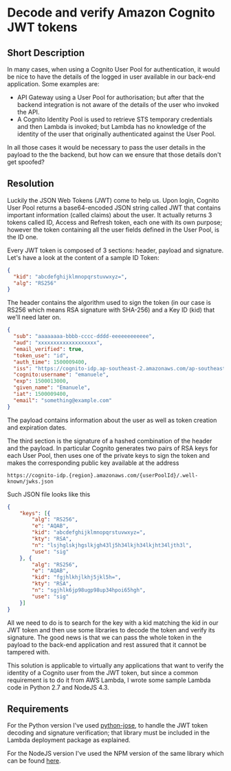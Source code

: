 # Decode and verify Amazon Cognito JWT tokens

## Short Description

In many cases, when using a Cognito User Pool for authentication, it would be nice to have the details of the logged in user available in our back-end application. Some examples are:

- API Gateway using a User Pool for authorisation; but after that the backend integration is not aware of the details of the user who invoked the API.
- A Cognito Identity Pool is used to retrieve STS temporary credentials and then Lambda is invoked; but Lambda has no knowledge of the identity of the user that originally authenticated against the User Pool.

In all those cases it would be necessary to pass the user details in the payload to the the backend, but how can we ensure that those details don't get spoofed?

## Resolution

Luckily the JSON Web Tokens (JWT) come to help us. Upon login, Cognito User Pool returns a base64-encoded JSON string called JWT that contains important information (called claims) about the user. It actually returns 3 tokens called ID, Access and Refresh token, each one with its own purpose; however the token containing all the user fields defined in the User Pool, is the ID one.

Every JWT token is composed of 3 sections: header, payload and signature. Let's have a look at the content of a sample ID Token:

```json
{
  "kid": "abcdefghijklmnopqrstuvwxyz=",
  "alg": "RS256"
}
```
The header contains the algorithm used to sign the token (in our case is RS256 which means RSA signature with SHA-256) and a Key ID (kid) that we'll need later on.

```json
{
  "sub": "aaaaaaaa-bbbb-cccc-dddd-eeeeeeeeeeee",
  "aud": "xxxxxxxxxxxxxxxxxxx",
  "email_verified": true,
  "token_use": "id",
  "auth_time": 1500009400,
  "iss": "https://cognito-idp.ap-southeast-2.amazonaws.com/ap-southeast-2_XXXxxXXxX",
  "cognito:username": "emanuele",
  "exp": 1500013000,
  "given_name": "Emanuele",
  "iat": 1500009400,
  "email": "something@example.com"
}
```
The payload contains information about the user as well as token creation and expiration dates.

The third section is the signature of a hashed combination of the header and the payload. In particular Cognito generates two pairs of RSA keys for each User Pool, then uses one of the private keys to sign the token and makes the corresponding public key available at the address

```
https://cognito-idp.{region}.amazonaws.com/{userPoolId}/.well-known/jwks.json
```

Such JSON file looks like this

```json
{
    "keys": [{
        "alg": "RS256",
        "e": "AQAB",
        "kid": "abcdefghijklmnopqrstuvwxyz=",
        "kty": "RSA",
        "n": "lsjhglskjhgslkjgh43lj5h34lkjh34lkjht34ljth3l",
        "use": "sig"
    }, {
        "alg": "RS256",
        "e": "AQAB",
        "kid": "fgjhlkhjlkhj5jkl5h=",
        "kty": "RSA",
        "n": "sgjhlk6jp98ugp98up34hpoi65hgh",
        "use": "sig"
    }]
}
```

All we need to do is to search for the key with a kid matching the kid in our JWT token and then use some libraries to decode the token and verify its signature. The good news is that we can pass the whole token in the payload to the back-end application and rest assured that it cannot be tampered with.

This solution is applicable to virtually any applications that want to verify the identity of a Cognito user from the JWT token, but since a common requirement is to do it from AWS Lambda, I wrote some sample Lambda code in Python 2.7 and NodeJS 4.3.

## Requirements
For the Python version I've used <a href="https://github.com/mpdavis/python-jose">python-jose</a>, to handle the JWT token decoding and signature verification; that library must be included in the Lambda deployment package as explained.

For the NodeJS version I've used the NPM version of the same library which can be found <a href="https://www.npmjs.com/package/node-jose">here</a>.